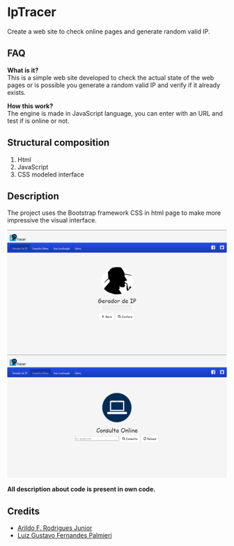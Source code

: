 # IpTracer
Create a web site to check online pages and generate random valid IP.

## FAQ 

**What is it?**<br/>
This is a simple web site developed to check the actual state of the web pages or is possible you generate a random valid IP and verify if it already exists.

**How this work?**<br/>
The engine is made in JavaScript language, you can enter with an URL and test if is online or not.

## Structural composition

1. Html
2. JavaScript
3. CSS modeled interface

## Description

The project uses the Bootstrap framework CSS in html page to make more impressive the visual interface.

![ilustration 1](https://github.com/Arildoj/IpTracer/blob/master/img/wiki/Sample1.png)
![ilustration 2](https://github.com/Arildoj/IpTracer/blob/master/img/wiki/Sample2.png)

**All description about code is present in own code.**

## Credits

- [Arildo F. Rodrigues Junior](https://github.com/Arildoj)
- [Luiz Gustavo Fernandes Palmieri](https://)
